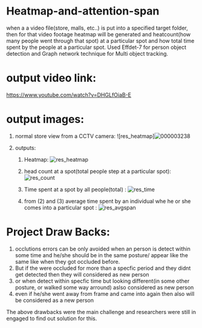 # Heatmap-and-attention-span
when a a video file(store, malls, etc..) is put into a specified target folder, then for that video footage heatmap will be generated and heatcount(how many people went through that spot) at a particular spot and how total time spent by the people at a particular spot.    Used Effdet-7 for person object detection and Graph network technique for Multi object tracking.

# output  video link:  
https://www.youtube.com/watch?v=DHGLfOiaB-E

# output images:
1) normal store view from a CCTV camera:
![res_heatmap]![000003238](https://user-images.githubusercontent.com/28312002/118289781-515c7b00-b4f3-11eb-9f90-9ed814bd9d4d.jpg)

2) outputs:
    1) Heatmap:
        ![res_heatmap](https://user-images.githubusercontent.com/28312002/118290012-92548f80-b4f3-11eb-8144-652c538c7f0a.png)
    2) head count at a spot(total people step at a particular spot):
        ![res_count](https://user-images.githubusercontent.com/28312002/118290137-b7e19900-b4f3-11eb-83c4-2e74f83b8d39.png)

    3) Time spent at a spot by all people(total)  :
        ![res_time](https://user-images.githubusercontent.com/28312002/118290404-0858f680-b4f4-11eb-9c72-993880bc519a.png)

    4) from (2) and (3) average time spent by an individual whe he or she comes into a particular spot   :
        ![res_avgspan](https://user-images.githubusercontent.com/28312002/118290429-0f800480-b4f4-11eb-8955-747b79fa0cc8.png)

# Project Draw Backs:
  1) occlutions errors can be only avoided when an person is detect within some time and he/she should be in the same posture/ appear like the same like when they got occluded before.
  2) But if the were occluded for more than a specfic period and they didnt get detected then they will considered as new person
  3) or when detect within specfic time but looking different(in some other posture, or walked some way arround) aslso considered as new person
  4) even if he/she went away from frame and came into again then also will be considered as a new person

  The above drawbacks were the main challenge and researchers were still in engaged to find out solution for this.
